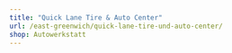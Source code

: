```yaml
---
title: "Quick Lane Tire & Auto Center"
url: /east-greenwich/quick-lane-tire-und-auto-center/
shop: Autowerkstatt
---
```

